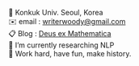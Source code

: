 🏫 Konkuk Univ. Seoul, Korea  
✉️ email : writerwoody@gmail.com  
📋 Blog : [Deus ex Mathematica](https://10kH.github.io)   
🌱 I’m currently researching NLP              
🌟 Work hard, have fun, make history.

